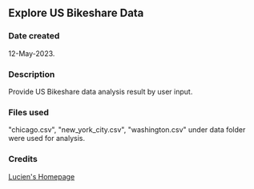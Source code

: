 ## Explore US Bikeshare Data

### Date created
12-May-2023.

### Description
Provide US Bikeshare data analysis result by user input.

### Files used
"chicago.csv", "new_york_city.csv", "washington.csv" under data folder were used for analysis.

### Credits
[Lucien's Homepage](https://github.com/LsLucien/ "Visit Lucien's Homepage")

